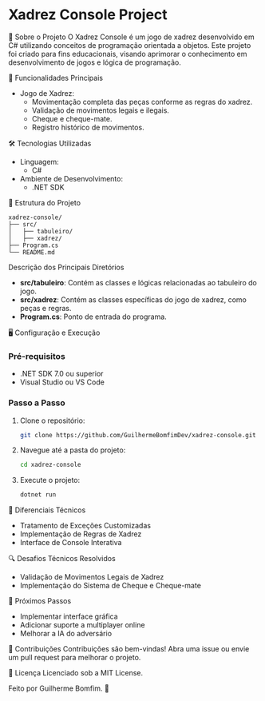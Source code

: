 # Xadrez Console Project

📖 Sobre o Projeto
O Xadrez Console é um jogo de xadrez desenvolvido em C# utilizando conceitos de programação orientada a objetos. Este projeto foi criado para fins educacionais, visando aprimorar o conhecimento em desenvolvimento de jogos e lógica de programação.

🌟 Funcionalidades Principais
- Jogo de Xadrez:
  - Movimentação completa das peças conforme as regras do xadrez.
  - Validação de movimentos legais e ilegais.
  - Cheque e cheque-mate.
  - Registro histórico de movimentos.

🛠️ Tecnologias Utilizadas
- Linguagem:
  - C#
- Ambiente de Desenvolvimento:
  - .NET SDK

📂 Estrutura do Projeto
```
xadrez-console/
├── src/
│   ├── tabuleiro/
│   ├── xadrez/
├── Program.cs
└── README.md
```
Descrição dos Principais Diretórios
- **src/tabuleiro**: Contém as classes e lógicas relacionadas ao tabuleiro do jogo.
- **src/xadrez**: Contém as classes específicas do jogo de xadrez, como peças e regras.
- **Program.cs**: Ponto de entrada do programa.

🖥️ Configuração e Execução
### Pré-requisitos
- .NET SDK 7.0 ou superior
- Visual Studio ou VS Code

### Passo a Passo
1. Clone o repositório:
   ```bash
   git clone https://github.com/GuilhermeBomfimDev/xadrez-console.git
   ```
2. Navegue até a pasta do projeto:
   ```bash
   cd xadrez-console
   ```
3. Execute o projeto:
   ```bash
   dotnet run
   ```

🚀 Diferenciais Técnicos
- Tratamento de Exceções Customizadas
- Implementação de Regras de Xadrez
- Interface de Console Interativa

🔍 Desafios Técnicos Resolvidos
- Validação de Movimentos Legais de Xadrez
- Implementação do Sistema de Cheque e Cheque-mate

📌 Próximos Passos
- Implementar interface gráfica
- Adicionar suporte a multiplayer online
- Melhorar a IA do adversário

🤝 Contribuições
Contribuições são bem-vindas! Abra uma issue ou envie um pull request para melhorar o projeto.

📜 Licença
Licenciado sob a MIT License.

Feito por Guilherme Bomfim. 🚀
